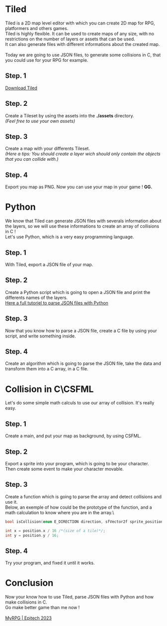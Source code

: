 # Tiled

Tiled is a 2D map level editor with which you can create 2D map for RPG, platformers and others games.\
Tiled is highly flexible. It can be used to create maps of any size, with no restrictions on the number of layers or assets that can be used.\
It can also generate files with different informations about the created map.\
\
Today we are going to use JSON files, to generate some collisions in C, that you could use for your RPG for example.

## Step. 1

[Download Tiled](https://www.mapeditor.org/)

## Step. 2

Create a Tileset by using the assets into the **./assets** directory.\
*(Feel free to use your own assets)*

## Step. 3

Create a map with your differents Tileset.\
*(Here a tips: You should create a layer wich should only contain the objects that you can collide with.)*

## Step. 4

Export you map as PNG. Now you can use your map in your game ! **GG.**

# Python

We know that Tiled can generate JSON files with severals information about the layers, so we will use these informations to create an array of collisions in C !\
Let's use Python, which is a very easy programming language.

## Step. 1

With Tiled, export a JSON file of your map.

## Step. 2

Create a Python script which is going to open a JSON file and print the differents names of the layers.\
[Here a full tutoriel to parse JSON files with Python](https://fr.lmgtfy.com/?q=open%20json%20file%20python)

## Step. 3

Now that you know how to parse a JSON file, create a C file by using your script, and write something inside.

## Step. 4

Create an algorithm which is going to parse the JSON file, take the data and transform them into a C array, in a C file.

# Collision in C\CSFML

Let's do some simple math calculs to use our array of collision. It's really easy.

## Step. 1

Create a main, and put your map as background, by using CSFML.

## Step. 2

Export a sprite into your program, which is going to be your character.\
Then create some event to make your character movable.

## Step. 3

Create a function which is going to parse the array and detect collisions and use it.\
Below, an exemple of how could be the prototype of the function, and a math calculation to know where you are in the array.\

```c
bool isCollision(enum E_DIRECTION direction, sfVector2f sprite_position);
```

```c
int x = position.x / 16 /*(size of a tile)*/;
int y = position.y / 16;
```

## Step. 4

Try your program, and fixed it until it works.

# Conclusion

Now your know how to use Tiled, parse JSON files with Python and how make collisions in C.\
Go make better game than me now !\
\
[MyRPG | Epitech 2023](https://www.youtube.com/watch?v=AFMPK4B1MVs)